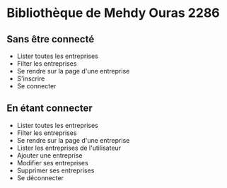 # Bibliothèque de Mehdy Ouras 2286

## Sans être connecté
- Lister toutes les entreprises
- Filter les entreprises
- Se rendre sur la page d'une entreprise
- S'inscrire
- Se connecter

## En étant connecter

- Lister toutes les entreprises
- Filter les entreprises
- Se rendre sur la page d'une entreprise
- Lister les entreprises de l'utilisateur
- Ajouter une entreprise
- Modifier ses entreprises
- Supprimer ses entreprises
- Se déconnecter